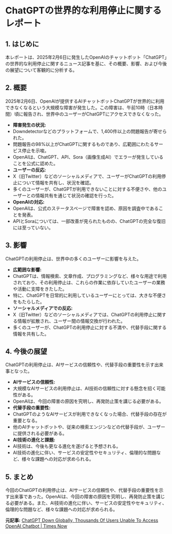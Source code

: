# ChatGPTの世界的な利用停止に関するレポート

## 1. はじめに

本レポートは、2025年2月6日に発生したOpenAIのチャットボット「ChatGPT」の世界的な利用停止に関するニュース記事を基に、その概要、影響、および今後の展望について客観的に分析する。

## 2. 概要

2025年2月6日、OpenAIが提供するAIチャットボットChatGPTが世界的に利用できなくなるという大規模な障害が発生した。この障害は、午前10時（日本時間）頃に報告され、世界中のユーザーがChatGPTにアクセスできなくなった。

* **障害発生の状況:**
 * Downdetectorなどのプラットフォームで、1,400件以上の問題報告が寄せられた。
 * 問題報告の98%以上がChatGPTに関するものであり、広範囲にわたるサービス停止を示唆。
 * OpenAIは、ChatGPT、API、Sora（画像生成AI）でエラーが発生していることを公式に認めた。
* **ユーザーの反応:**
 * X（旧Twitter）などのソーシャルメディアで、ユーザーがChatGPTの利用停止について情報を共有し、状況を確認。
 * 多くのユーザーが、ChatGPTが利用できないことに対する不便さや、他のユーザーとの情報共有を通じて状況の確認を行った。
* **OpenAIの対応:**
 * OpenAIは、公式のステータスページで障害を認め、原因を調査中であることを発表。
 * APIとSoraについては、一部改善が見られたものの、ChatGPTの完全な復旧には至っていない。

## 3. 影響

ChatGPTの利用停止は、世界中の多くのユーザーに影響を与えた。

* **広範囲な影響:**
 * ChatGPTは、情報検索、文章作成、プログラミングなど、様々な用途で利用されており、その利用停止は、これらの作業に依存していたユーザーの業務や活動に支障をきたした。
 * 特に、ChatGPTを日常的に利用しているユーザーにとっては、大きな不便さをもたらした。
* **ソーシャルメディアでの反応:**
 * X（旧Twitter）などのソーシャルメディアでは、ChatGPTの利用停止に関する情報が拡散され、ユーザー間の情報交換が行われた。
 * 多くのユーザーが、ChatGPTの利用停止に対する不満や、代替手段に関する情報を共有した。

## 4. 今後の展望

ChatGPTの利用停止は、AIサービスの信頼性や、代替手段の重要性を示す出来事となった。

* **AIサービスの信頼性:**
 * 大規模なAIサービスの利用停止は、AI技術の信頼性に対する懸念を招く可能性がある。
 * OpenAIは、今回の障害の原因を究明し、再発防止策を講じる必要がある。
* **代替手段の重要性:**
 * ChatGPTのようなAIサービスが利用できなくなった場合、代替手段の存在が重要となる。
 * 他のAIチャットボットや、従来の検索エンジンなどの代替手段が、ユーザーに提供される必要がある。
* **AI技術の進化と課題:**
 * AI技術は、今後も更なる進化を遂げると予想される。
 * AI技術の進化に伴い、サービスの安定性やセキュリティ、倫理的な問題など、様々な課題への対応が求められる。

## 5. まとめ

今回のChatGPTの利用停止は、AIサービスの信頼性や、代替手段の重要性を示す出来事であった。OpenAIは、今回の障害の原因を究明し、再発防止策を講じる必要がある。また、AI技術の進化に伴い、サービスの安定性やセキュリティ、倫理的な問題など、様々な課題への対応が求められる。



**元記事:** [ChatGPT Down Globally, Thousands Of Users Unable To Access OpenAI Chatbot | Times Now](https://www.timesnownews.com/technology-science/chatgpt-down-globally-thousands-of-users-unable-to-access-openai-chatbot-article-117968833)